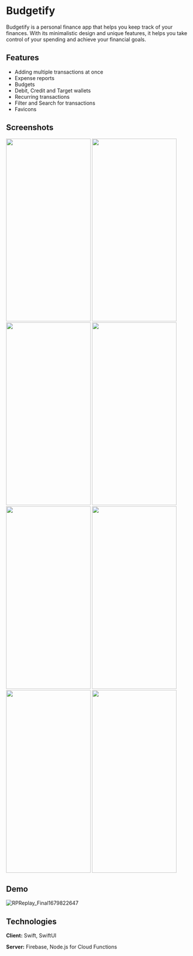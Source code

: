 # Budgetify

Budgetify is a personal finance app that helps you keep track of your finances. With its minimalistic design and unique features, it helps you take control of your spending and achieve your financial goals.

## Features

- Adding multiple transactions at once
- Expense reports
- Budgets
- Debit, Credit and Target wallets
- Recurring transactions
- Filter and Search for transactions
- Favicons

## Screenshots
<p float="left">
  <img src="https://user-images.githubusercontent.com/112497883/229699141-1a7c9584-63dd-427a-9ea4-420d8e782424.png" width="231" height="500">
  <img src="https://user-images.githubusercontent.com/112497883/229699179-c549114c-029b-4c2a-8e0d-c19a5f99bd7e.png" width="231" height="500">
  <img src="https://user-images.githubusercontent.com/112497883/229699342-213f8715-e3b3-4e23-a2bd-ca20db1a3fb6.png" width="231" height="500">
  <img src="https://user-images.githubusercontent.com/112497883/229699353-09f763a8-8b89-4c89-b547-cca85dd150cd.png" width="231" height="500">
  
  <img src="https://user-images.githubusercontent.com/112497883/229699358-45978026-35e7-4c2d-a6c8-958a2628d0ed.png" width="231" height="500">
  <img src="https://user-images.githubusercontent.com/112497883/229699367-9b6d942f-aa1e-449e-bac0-840a4efd2acc.png" width="231" height="500">
  <img src="https://user-images.githubusercontent.com/112497883/229699375-6d5daa9e-aba3-4ba2-9591-31393ef66564.png" width="231" height="500">
  <img src="https://user-images.githubusercontent.com/112497883/229699384-af67823c-fda7-469d-8791-21d077d2bbb7.png" width="231" height="500">
</p>

## Demo
![RPReplay_Final1679822647](https://user-images.githubusercontent.com/112497883/229704304-de400c87-6b9d-4473-bf9b-1eb7de0331cd.gif)

## Technologies

**Client:** Swift, SwiftUI

**Server:** Firebase, Node.js for Cloud Functions
